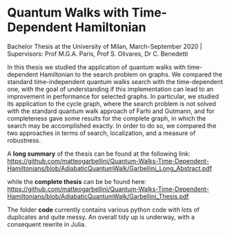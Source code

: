 # Quantum Walks with Time-Dependent Hamiltonian
Bachelor Thesis at the University of Milan, March-September 2020 | Supervisors: Prof M.G.A. Paris,  Prof S. Olivares, Dr C. Benedetti 

In this thesis we studied the application of quantum walks with time-dependent Hamiltonian to the search problem on graphs. We compared the standard time-independent quantum walks search with the time-dependent one, with the goal of understanding if this implementation can lead to an improvement in performance for selected graphs. In particular, we studied its application to the cycle graph, where the search problem is not solved with the standard quantum walk approach of Farhi and Gutmann, and for completeness gave some results for the complete graph, in which the search may be accomplished exactly. In order to do so, we compared the two approaches in terms of search, localization, and a measure of robustness. 

A **long summary** of the thesis can be found at the following link: 
https://github.com/matteogarbellini/Quantum-Walks-Time-Dependent-Hamiltonians/blob/AdiabaticQuantumWalk/Garbellini_Long_Abstract.pdf

while the **complete thesis** can be be found here: 
https://github.com/matteogarbellini/Quantum-Walks-Time-Dependent-Hamiltonians/blob/AdiabaticQuantumWalk/Garbellini_Thesis.pdf

The folder **code** currently contains various python code with lots of duplicates and quite messy. An overall tidy up is underway, with a consequent rewrite in Julia.
